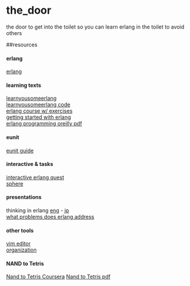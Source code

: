 # the_door
the door to get into the toilet so you can learn erlang in the toilet to avoid others

##resources    
#### erlang
[erlang](http://www.erlang.org/download.html)
#### learning  texts
[learnyousomeerlang](http://learnyousomeerlang.com/content)  
[learnyousomeerlang code](http://learnyousomeerlang.com/static/erlang/learn-you-some-erlang.zip)  
[erlang course w/ exercises](http://www.erlang.org/course/course.html)  
[getting started with erlang](http://www.erlang.org/doc/getting_started/users_guide.html)  
[erlang programming oreilly pdf](http://liancheng.info/bib/Cesarini2009.pdf)  
#### eunit
[eunit guide](http://erlang.org/doc/apps/eunit/chapter.html)   
#### interactive & tasks
[interactive erlang quest](https://github.com/eriksoe/ErlangQuest)  
[sphere](http://www.spoj.com/)
#### presentations
thinking in erlang [eng](http://www.scribd.com/doc/44221/Thinking-in-Erlang) - [jp](http://www.scribd.com/doc/45477/Thinking-in-Erlang-Japanese-version)  
[what problems does erlang address](http://www.infoq.com/presentations/joe-armstrong-erlang-qcon08)  

#### other tools
[vim editor](http://www.vim.org/download.php)  
[organization](www.github.com/benjomeshi)  

#### NAND to Tetris
[Nand to Tetris Coursera](https://www.coursera.org/course/nand2tetris1)
[Nand to Tetris pdf](http://www.nand2tetris.org/course.php)
